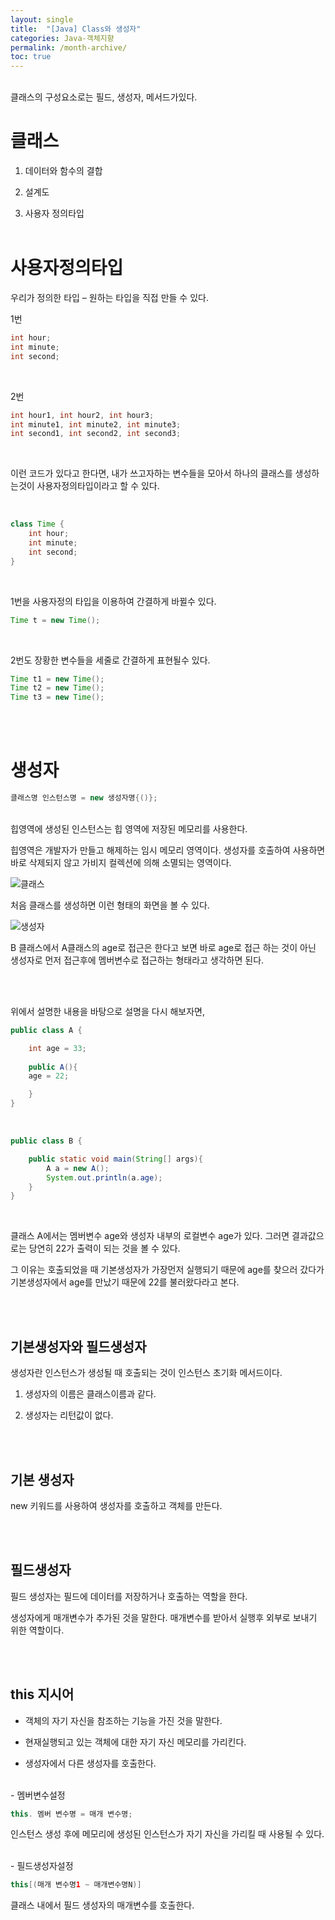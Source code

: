 ```yaml
---
layout: single
title:  "[Java] Class와 생성자"
categories: Java-객체지향
permalink: /month-archive/
toc: true
---
```

<br/>
클래스의 구성요소로는  필드, 생성자, 메서드가있다.
<br/>

# 클래스 #

1. 데이터와 함수의 결합

2. 설계도

3. 사용자 정의타입
<br/><br/>

# 사용자정의타입 #

우리가 정의한 타입 – 원하는 타입을 직접 만들 수 있다.

1번
```java
int hour;
int minute;
int second;
```
<br/>

2번
```java
int hour1, int hour2, int hour3;
int minute1, int minute2, int minute3;
int second1, int second2, int second3;
```
<br/>

이런 코드가 있다고 한다면, 내가 쓰고자하는 변수들을 모아서 하나의 클래스를 생성하는것이 사용자정의타입이라고 할 수 있다.

<br/>

```java
class Time {
	int hour;
	int minute;
	int second;
}
```

<br/>

1번을 사용자정의 타입을 이용하여 간결하게 바뀔수 있다.
```java
Time t = new Time();
```
<br/>

2번도 장황한 변수들을 세줄로 간결하게 표현될수 있다.
```java
Time t1 = new Time();
Time t2 = new Time();
Time t3 = new Time();
```

<br/><br/>

# 생성자 #

```java
클래스명 인스턴스명 = new 생성자명{()};
```
<br/>
힙영역에 생성된 인스턴스는 힙 영역에 저장된 메모리를 사용한다.

힙영역은 개발자가 만들고 해제하는 임시 메모리 영역이다. 생성자를 호출하여 사용하면 바로 삭제되지 않고 가비지 컬렉션에 의해 소멸되는 영역이다.


 ![클래스](https:/images/2023-03-26-class/클래스.png) 

처음 클래스를 생성하면 이런 형태의 화면을 볼 수 있다.



 ![생성자](https:/images/2023-03-26-class/생성자.png) 

B 클래스에서 A클래스의 age로 접근은 한다고 보면 바로 age로 접근 하는 것이 아닌 생성자로 먼저 접근후에 멤버변수로 접근하는 형태라고 생각하면 된다.


<br/><br/>

위에서 설명한 내용을 바탕으로 설명을 다시 해보자면,

```java
public class A {

	int age = 33;
	
	public A(){
	age = 22;

	}
}
```
<br/>

```java
public class B {

	public static void main(String[] args){
		A a = new A();
		System.out.println(a.age);
	}
}
```
<br/>

클래스 A에서는 멤버변수 age와 생성자 내부의 로컬변수 age가 있다. 그러면 결과값으로는 당연히 22가 출력이 되는 것을 볼 수 있다.
<br/>

그 이유는 호출되었을 때 기본생성자가 가장먼저 실행되기 때문에 age를 찾으러 갔다가 기본생성자에서 age를 만났기 때문에 22를 불러왔다라고 본다.

<br/><br/>

## 기본생성자와 필드생성자 ##

생성자란 인스턴스가 생성될 때 호출되는 것이 인스턴스 초기화 메서드이다.

1. 생성자의 이름은 클래스이름과 같다.

2. 생성자는 리턴값이 없다.

<br/><br/>

## 기본 생성자 ##
new 키워드를 사용하여 생성자를 호출하고 객체를 만든다.

<br/><br/>

## 필드생성자 ##

필드 생성자는 필드에 데이터를 저장하거나 호출하는 역할을 한다. 

생성자에게 매개변수가 추가된 것을 말한다. 매개변수를 받아서 실행후 외부로 보내기 위한 역할이다.

<br/><br/>

## this 지시어 ##

- 객체의 자기 자신을 참조하는 기능을 가진 것을 말한다.

- 현재실행되고 있는 객체에 대한 자기 자신 메모리를 가리킨다.

- 생성자에서 다른 생성자를 호출한다.

<br/>
- 멤버변수설정

```java
this. 멤버 변수명 = 매개 변수명;
```
인스턴스 생성 후에 메모리에 생성된 인스턴스가 자기 자신을 가리킬 때 사용될 수 있다.

<br/>
- 필드생성자설정

```java
this[(매개 변수명1 ~ 매개변수명N)]
```
클래스 내에서 필드 생성자의 매개변수를 호출한다.